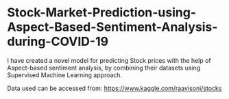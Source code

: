 # Stock-Market-Prediction-using-Aspect-Based-Sentiment-Analysis-during-COVID-19
I have created a novel model for predicting Stock prices with the help of Aspect-based sentiment analysis, by combining their datasets using Supervised Machine Learning approach.

Data used can be accessed from: https://www.kaggle.com/raavisoni/stocks


